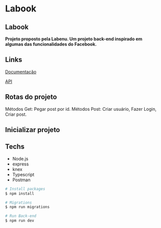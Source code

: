 # Labook
## Labook

 **Projeto proposto pela Labenu. Um projeto back-end inspirado em algumas das funcionalidades do Facebook.**

## Links

 <a href="https://documenter.getpostman.com/view/19295583/UyxhonQY">Documentação</a>
 
 <a href="https://lama-lab.herokuapp.com">API</a>

## Rotas do projeto
Métodos Get: Pegar post por id.
Métodos Post: Criar usuário, Fazer Login, Criar post.

## Inicializar projeto

## Techs
- Node.js
- express
- knex
- Typescript
- Postman

```bash
# Install packages
$ npm install

# Migrations
$ npm run migrations

# Run Back-end
$ npm run dev
```

